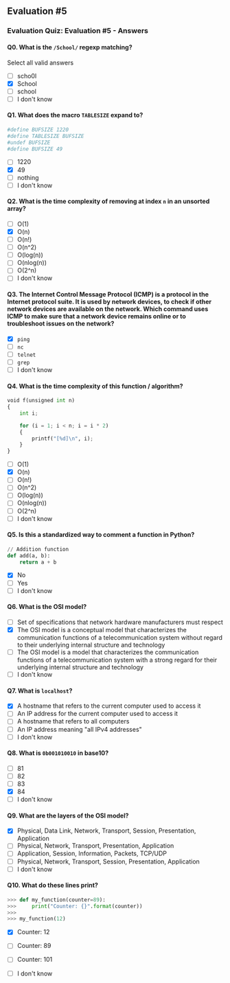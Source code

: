 ## Evaluation #5
### Evaluation Quiz: Evaluation #5 - Answers

#### Q0. What is the `/School/` regexp matching?
Select all valid answers
- [ ] scho0l
- [x] School
- [ ] school
- [ ] I don't know

#### Q1. What does the macro `TABLESIZE` expand to?
```bash
#define BUFSIZE 1220
#define TABLESIZE BUFSIZE
#undef BUFSIZE
#define BUFSIZE 49
```
- [ ] 1220
- [x] 49
- [ ] nothing
- [ ] I don't know

#### Q2. What is the time complexity of removing at index `n` in an unsorted array?
- [ ] O(1)
- [x] O(n)
- [ ] O(n!)
- [ ] O(n^2)
- [ ] O(log(n))
- [ ] O(nlog(n))
- [ ] O(2^n)
- [ ] I don't know

#### Q3. The Internet Control Message Protocol (ICMP) is a protocol in the Internet protocol suite. It is used by network devices, to check if other network devices are available on the network. Which command uses ICMP to make sure that a network device remains online or to troubleshoot issues on the network?
- [x] `ping`
- [ ] `nc`
- [ ] `telnet`
- [ ] `grep`
- [ ] I don't know

#### Q4. What is the time complexity of this function / algorithm?
```python
void f(unsigned int n)
{
    int i;

    for (i = 1; i < n; i = i * 2)
    {
        printf("[%d]\n", i);
    }
}
```
- [ ] O(1)
- [x] O(n)
- [ ] O(n!)
- [ ] O(n^2)
- [ ] O(log(n))
- [ ] O(nlog(n))
- [ ] O(2^n)
- [ ] I don't know

#### Q5. Is this a standardized way to comment a function in Python?
```python
// Addition function
def add(a, b):
    return a + b
```
- [x] No
- [ ] Yes
- [ ] I don't know

#### Q6. What is the OSI model?
- [ ] Set of specifications that network hardware manufacturers must respect
- [x] The OSI model is a conceptual model that characterizes the communication functions of a telecommunication system without regard to their underlying internal structure and technology
- [ ] The OSI model is a model that characterizes the communication functions of a telecommunication system with a strong regard for their underlying internal structure and technology
- [ ] I don't know

#### Q7. What is `localhost`?
- [x] A hostname that refers to the current computer used to access it
- [ ] An IP address for the current computer used to access it
- [ ] A hostname that refers to all computers
- [ ] An IP address meaning "all IPv4 addresses"
- [ ] I don't know

#### Q8. What is `0b001010010` in base10?
- [ ] 81
- [ ] 82
- [ ] 83
- [x] 84
- [ ] I don't know

#### Q9. What are the layers of the OSI model?
- [x] Physical, Data Link, Network, Transport, Session, Presentation, Application
- [ ] Physical, Network, Transport, Presentation, Application
- [ ] Application, Session, Information, Packets, TCP/UDP
- [ ] Physical, Network, Transport, Session, Presentation, Application
- [ ] I don't know

#### Q10. What do these lines print?
```python
>>> def my_function(counter=89):
>>>     print("Counter: {}".format(counter))
>>> 
>>> my_function(12)
```
- [x] Counter: 12
- [ ] Counter: 89
- [ ] Counter: 101
- [ ] I don't know









